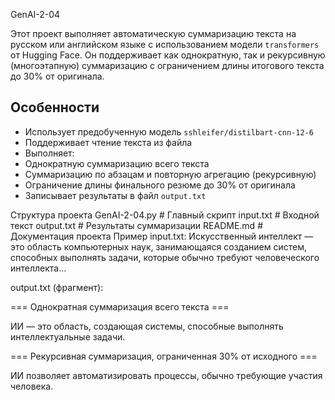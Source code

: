 GenAI-2-04

Этот проект выполняет автоматическую суммаризацию текста на русском или английском языке с использованием модели `transformers` от Hugging Face. Он поддерживает как однократную, так и рекурсивную (многоэтапную) суммаризацию с ограничением длины итогового текста до 30% от оригинала.

##  Особенности

- Использует предобученную модель `sshleifer/distilbart-cnn-12-6`
- Поддерживает чтение текста из файла
- Выполняет:
- Однократную суммаризацию всего текста
- Суммаризацию по абзацам и повторную агрегацию (рекурсивную)
- Ограничение длины финального резюме до 30% от оригинала
- Записывает результаты в файл `output.txt`


 Структура проекта
 GenAI-2-04.py       # Главный скрипт
 input.txt           # Входной текст
 output.txt          # Результаты суммаризации
 README.md           # Документация проекта
 Пример
input.txt:
Искусственный интеллект — это область компьютерных наук, занимающаяся созданием систем, способных выполнять задачи, которые обычно требуют человеческого интеллекта...

output.txt (фрагмент):

=== Однократная суммаризация всего текста ===

ИИ — это область, создающая системы, способные выполнять интеллектуальные задачи.

=== Рекурсивная суммаризация, ограниченная 30% от исходного ===

ИИ позволяет автоматизировать процессы, обычно требующие участия человека.
